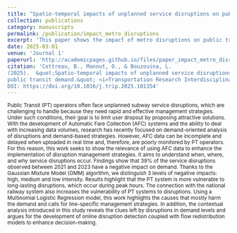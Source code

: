 ```yaml
---
title: "Spatio-temporal impacts of unplanned service disruptions on public transit demand"
collection: publications
category: manuscripts
permalink: /publication/impact_metro_disruptions
excerpt: 'This paper shows the impact of metro disruptions on public transport demand. It uses a Gaussian Mixture Model (GMM) to cluster the disruptions relative to the intensity of their impact, and shows what attributes are the most representative of each class using a MultiNomial Logit (MNL)'
date: 2025-03-01
venue: 'Journal 1'
paperurl: 'http://academicpages.github.io/files/paper_impact_metro_disruptions.pdf'
citation: 'Cottreau, B., Manout, O., & Bouzouina, L.
(2025).  &quot;Spatio-temporal impacts of unplanned service disruptions on
public transit demand.&quot; <i>Transportation Research Interdisciplinary Perspective.</i>
DOI: https://doi.org/10.1016/j.trip.2025.101354'
---
```

<small>Public Transit (PT) operators often face unplanned subway service disruptions, which are challenging to handle because they need rapid and effective management strategies. Under such conditions, their goal is to limit user dropout by proposing attractive solutions. With the development of Automatic Fare Collection (AFC) systems and the ability to deal with increasing data volumes, research has recently focused on demand-oriented analysis of disruptions and demand-based strategies. However, AFC data can be incomplete and delayed when uploaded in real time and, therefore, are poorly monitored by PT operators. For this reason, this work seeks to show the relevance of using AFC data to enhance the implementation of disruption management strategies. It aims to understand when, where, and why service disruptions occur. Findings show that 39% of the service disruptions observed between 2021 and 2023 have a negative impact on demand. Thanks to the Gaussian Mixture Model (GMM) algorithm, we distinguish 3 levels of negative impacts: high, medium and low intensity. Results highlight that the PT system is more vulnerable to long-lasting disruptions, which occur during peak hours. The connection with the national railway system also increases the vulnerability of PT systems to disruptions. Using a Multinomial Logistic Regression model, this work highlights the causes that mostly harm the demand and calls for line-specific management strategies. In addition, the contextual analysis introduced in this study reveals the clues left by disruptions in demand levels and argues for the development of online disruption detection coupled with flow redistribution models to enhance decision-making.
